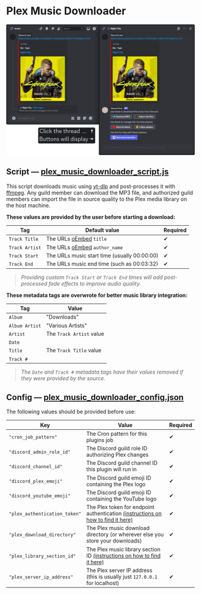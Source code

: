 # Plex Music Downloader

![Image preview](../assets/documentation/plex_music_downloader.png)

## Script — [plex_music_downloader_script.js](plex_music_downloader_script.js)

This script downloads music using [yt-dlp](https://github.com/yt-dlp/yt-dlp) and post-processes it with [ffmpeg](https://github.com/FFmpeg/FFmpeg). Any guild member can download the MP3 file, and authorized guild members can import the file in source quality to the Plex media library on the host machine.

**These values are provided by the user before starting a download:**

| Tag            | Default value                                        | Required |
| -------------- | ---------------------------------------------------- | -------- |
| `Track Title`  | The URLs [oEmbed](https://oembed.com/) `title`       | ✔        |
| `Track Artist` | The URLs [oEmbed](https://oembed.com/) `author_name` | ✔        |
| `Track Start`  | The URLs music start time (usually 00:00:00)         | ✔        |
| `Track End`    | The URLs music end time (such as 00:03:32)           | ✔        |

> _Providing custom `Track Start` or `Track End` times will add post-processed fade effects to improve audio quality._

**These metadata tags are overwrote for better music library integration:**

| Tag            | Value                    |
| -------------- | ------------------------ |
| `Album`        | "Downloads"              |
| `Album Artist` | "Various Artists"        |
| `Artist`       | The `Track Artist` value |
| `Date`         |                          |
| `Title`        | The `Track Title` value  |
| `Track #`      |                          |

> _The `Date` and `Track #` metadata tags have their values removed if they were provided by the source._

## Config — [plex_music_downloader_config.json](plex_music_downloader_config.json)

The following values should be provided before use:

| Key                           | Value                                                                                                                                                                        | Required |
| ----------------------------- | ---------------------------------------------------------------------------------------------------------------------------------------------------------------------------- | -------- |
| `"cron_job_pattern"`          | The Cron pattern for this plugins job                                                                                                                                        | ✔        |
| `"discord_admin_role_id"`     | The Discord guild role ID authorizing Plex changes                                                                                                                           | ✔        |
| `"discord_channel_id"`        | The Discord guild channel ID this plugin will run in                                                                                                                         | ✔        |
| `"discord_plex_emoji"`        | The Discord guild emoji ID containing the Plex logo                                                                                                                          | ✔        |
| `"discord_youtube_emoji"`     | The Discord guild emoji ID containing the YouTube logo                                                                                                                       | ✔        |
| `"plex_authentication_token"` | The Plex token for endpoint authentication [(instructions on how to find it here)](https://support.plex.tv/articles/204059436-finding-an-authentication-token-x-plex-token/) | ✔        |
| `"plex_download_directory"`   | The Plex music download directory (or wherever else you store your downloads)                                                                                                | ✔        |
| `"plex_library_section_id"`   | The Plex music library section ID [(instructions on how to find it here)](https://support.plex.tv/articles/201638786-plex-media-server-url-commands/)                        | ✔        |
| `"plex_server_ip_address"`    | The Plex server IP address (this is usually just `127.0.0.1` for localhost)                                                                                                  | ✔        |
